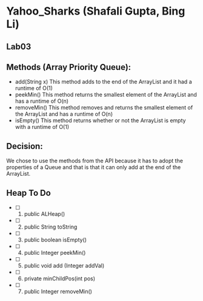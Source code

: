 # Yahoo_Sharks (Shafali Gupta, Bing Li)
## Lab03

## Methods (Array Priority Queue):
* add(String x)
  This method adds to the end of the ArrayList and it had a runtime of O(1)
* peekMin()
  This method returns the smallest element of the ArrayList and has a runtime of O(n)
* removeMin()
  This method removes and returns the smallest element of the ArrayList and has a runtime of O(n)
* isEmpty()
  This method returns whether or not the ArrayList is empty with a runtime of O(1)

## Decision:
  We chose to use the methods from the API because it has to adopt the properties of a Queue and that is that it can only add at the end of the ArrayList.
  
## Heap To Do
  - [ ] 1. public ALHeap()
  - [ ] 2. public String toString
  - [ ] 3. public boolean isEmpty()
  - [ ] 4. public Integer peekMin()
  - [ ] 5. public void add (Integer addVal)
  - [ ] 6. private minChildPos(int pos)
  - [ ] 7. public Integer removeMin()
